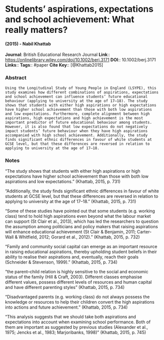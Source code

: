# Students’ aspirations, expectations and school achievement: What really matters?
#### (2015) - Nabil Khattab
**Journal**: British Educational Research Journal
**Link**:: https://onlinelibrary.wiley.com/doi/10.1002/berj.3171
**DOI**:: 10.1002/berj.3171
**Links**:: 
**Tags**:: #paper
**Cite Key**:: [@Khattab2015]

### Abstract

```
Using the Longitudinal Study of Young People in England (LSYPE), this study examines how different combinations of aspirations, expectations and school achievement can influence students’ future educational behaviour (applying to university at the age of 17–18). The study shows that students with either high aspirations or high expectations have higher school achievement than those with both low aspirations and low expectations. Furthermore, complete alignment between high aspirations, high expectations and high achievement is the most important predictor of future educational behaviour among students. However, it is also found that low expectations do not negatively impact students’ future behaviour when they have high aspirations accompanied with high school achievement. Additionally, the study finds significant ethnic differences in favour of white students at GCSE level, but that these differences are reversed in relation to applying to university at the age of 17–18.
```

### Notes

“The study shows that students with either high aspirations or high expectations have higher school achievement than those with both low aspirations and low expectations.” (Khattab, 2015, p. 731)

“Additionally, the study finds significant ethnic differences in favour of white students at GCSE level, but that these differences are reversed in relation to applying to university at the age of 17–18.” (Khattab, 2015, p. 731)

“Some of these studies have pointed out that some students (e.g. working class) tend to hold high aspirations even beyond what the labour market can support (St Clair et al., 2013), which has led the researchers to question the assumption among politicians and policy makers that raising aspirations will enhance educational achievement (St Clair & Benjamin, 2011; Carter-Wall & Whitfield, 2012; Gorard et al., 2012).” (Khattab, 2015, p. 732)

“Family and community social capital can emerge as an important resource in raising educational aspirations, thereby upholding student beliefs in their ability to realise their aspirations and, eventually, reach their goals (Schneider & Stevenson, 1999).” (Khattab, 2015, p. 734)

“the parent–child relation is highly sensitive to the social and economic status of the family (Hill & Craft, 2003). Different classes emphasise different values, possess different levels of resources and human capital and have different parenting styles” (Khattab, 2015, p. 734)

“Disadvantaged parents (e.g. working class) do not always possess the knowledge or resources to help their children convert the high aspirations into actions and future achievement.” (Khattab, 2015, p. 734)

“This analysis suggests that we should take both aspirations and expectations into account when examining school performance. Both of them are important as suggested by previous studies (Alexander et al., 1975; Jencks et al., 1983; Marjoribanks, 1998)” (Khattab, 2015, p. 745)